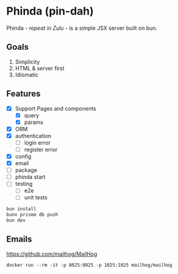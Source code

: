 # Phinda (pin-dah)

Phinda - _repeat in Zulu_ - is a simple JSX server built on bun.

## Goals

1. Simplicity
1. HTML & server first
1. Idiomatic

## Features

- [x] Support Pages and components
  - [x] query
  - [x] params
- [x] ORM
- [x] authentication
  - [ ] login error
  - [ ] register error
- [x] config
- [x] email
- [ ] package
- [ ] phinda start
- [ ] testing
  - [ ] e2e
  - [ ] unit tests

```bash
bun install
bunx prisma db push
bun dev
```

## Emails

https://github.com/mailhog/MailHog

```
docker run --rm -it -p 8025:8025 -p 1025:1025 mailhog/mailhog
```
